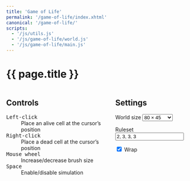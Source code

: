 ```yaml
---
title: 'Game of Life'
permalink: '/game-of-life/index.xhtml'
canonical: '/game-of-life/'
scripts:
  - '/js/utils.js'
  - '/js/game-of-life/world.js'
  - '/js/game-of-life/main.js'
---
```


# {{ page.title }} #
<form id="game-of-life">
	<canvas class="bordered" id="game-of-life-canvas"></canvas>
	<div class="columns">
		<div class="column">
			<h2>Controls</h2>
			<dl>
				<dt><kbd>Left-click</kbd></dt>
				<dd>Place an alive cell at the cursor’s position</dd>
				<dt><kbd>Right-click</kbd></dt>
				<dd>Place a dead cell at the cursor’s position</dd>
				<dt><kbd>Mouse wheel</kbd></dt>
				<dd>Increase/decrease brush size</dd>
				<dt><kbd>Space</kbd></dt>
				<dd>Enable/disable simulation</dd>
			</dl>
		</div>
		<div class="column">
			<h2>Settings</h2>
			<p>
				<label for="game-of-life-size">World size</label>
				<select id="game-of-life-size" name="size">
					<option selected="selected">80 × 45</option>
					<option>96 × 54</option>
					<option>112 × 63</option>
					<option>128 × 72</option>
					<option>144 × 81</option>
					<option>160 × 90</option>
					<option>176 × 99</option>
					<option>192 × 108</option>
					<option>208 × 117</option>
					<option>224 × 126</option>
					<option>240 × 135</option>
				</select>
			</p>
			<p>
				<label for="game-of-life-ruleset">Ruleset</label>
				<input id="game-of-life-ruleset" name="ruleset" required="required" spellcheck="false" placeholder="a, b, c, d" pattern="^\s*([+-]?\d+)(?:\s*,\s*|\s+)([+-]?\d+)(?:\s*,\s*|\s+)([+-]?\d+)(?:\s*,\s*|\s+)([+-]?\d+)\s*$" value="2, 3, 3, 3" />
			</p>
			<p>
				<input id="game-of-life-wrap" name="wrap" type="checkbox" checked="checked" />
				<label for="game-of-life-wrap">Wrap</label>
			</p>
		</div>
	</div>
</form>